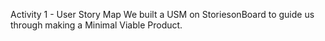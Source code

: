 Activity 1 - User Story Map
We built a USM on StoriesonBoard to guide us through making a Minimal Viable Product.
